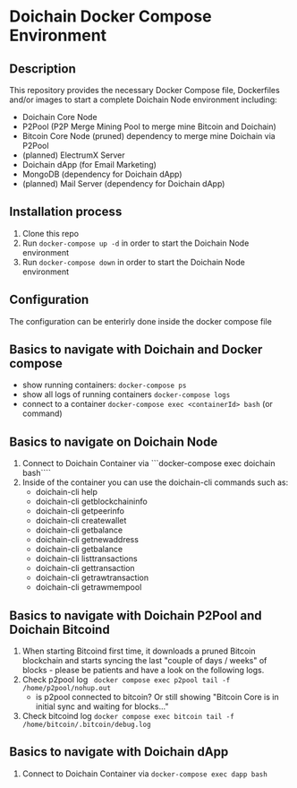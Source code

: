# Doichain Docker Compose Environment

## Description
This repository provides the necessary Docker Compose file, Dockerfiles and/or images to start a complete Doichain Node environment including:
- Doichain Core Node
- P2Pool (P2P Merge Mining Pool to merge mine Bitcoin and Doichain)
- Bitcoin Core Node (pruned) dependency to merge mine Doichain via P2Pool
- (planned) ElectrumX Server
- Doichain dApp (for Email Marketing)
- MongoDB (dependency for Doichain dApp)
- (planned) Mail Server (dependency for Doichain dApp)

## Installation process
1. Clone this repo 
2. Run ```docker-compose up -d``` in order to start the Doichain Node environment
3. Run ```docker-compose down``` in order to start the Doichain Node environment

## Configuration
The configuration can be enterirly done inside the docker compose file


## Basics to navigate with Doichain and Docker compose
- show running containers: ```docker-compose ps```
- show all logs of running containers ```docker-compose logs``` 
- connect to a container ```docker-compose exec <containerId> bash``` (or command)


## Basics to navigate on Doichain Node
1. Connect to Doichain Container via ```docker-compose exec doichain bash````
2. Inside of the container you can use the doichain-cli commands such as:
    - doichain-cli help
    - doichain-cli getblockchaininfo
    - doichain-cli getpeerinfo
    - doichain-cli createwallet
    - doichain-cli getbalance
    - doichain-cli getnewaddress
    - doichain-cli getbalance
    - doichain-cli listtransactions
    - doichain-cli gettransaction
    - doichain-cli getrawtransaction
    - doichain-cli getrawmempool

## Basics to navigate with Doichain P2Pool and Doichain Bitcoind
1. When starting Bitcoind first time, it downloads a pruned Bitcoin blockchain and starts syncing the last "couple of days / weeks" of blocks - please be patients and have a look on the following logs.
2. Check p2pool log ``` docker compose exec p2pool tail -f /home/p2pool/nohup.out```
    - is p2pool connected to bitcoin? Or still showing "Bitcoin Core is in initial sync and waiting for blocks..."
3. Check bitcoind log ```docker compose exec bitcoin tail -f /home/bitcoin/.bitcoin/debug.log``` 

## Basics to navigate with Doichain dApp 
1. Connect to Doichain Container via ```docker-compose exec dapp bash```




